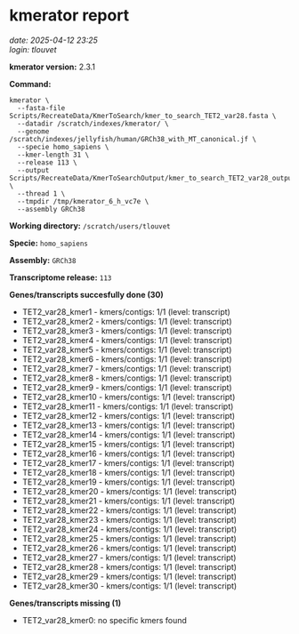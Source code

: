 # kmerator report
*date: 2025-04-12 23:25*  
*login: tlouvet*

**kmerator version:** 2.3.1

**Command:**

```
kmerator \
  --fasta-file Scripts/RecreateData/KmerToSearch/kmer_to_search_TET2_var28.fasta \
  --datadir /scratch/indexes/kmerator/ \
  --genome /scratch/indexes/jellyfish/human/GRCh38_with_MT_canonical.jf \
  --specie homo_sapiens \
  --kmer-length 31 \
  --release 113 \
  --output Scripts/RecreateData/KmerToSearchOutput/kmer_to_search_TET2_var28_output \
  --thread 1 \
  --tmpdir /tmp/kmerator_6_h_vc7e \
  --assembly GRCh38
```

**Working directory:** `/scratch/users/tlouvet`

**Specie:** `homo_sapiens`

**Assembly:** `GRCh38`

**Transcriptome release:** `113`

**Genes/transcripts succesfully done (30)**

- TET2_var28_kmer1 - kmers/contigs: 1/1 (level: transcript)
- TET2_var28_kmer2 - kmers/contigs: 1/1 (level: transcript)
- TET2_var28_kmer3 - kmers/contigs: 1/1 (level: transcript)
- TET2_var28_kmer4 - kmers/contigs: 1/1 (level: transcript)
- TET2_var28_kmer5 - kmers/contigs: 1/1 (level: transcript)
- TET2_var28_kmer6 - kmers/contigs: 1/1 (level: transcript)
- TET2_var28_kmer7 - kmers/contigs: 1/1 (level: transcript)
- TET2_var28_kmer8 - kmers/contigs: 1/1 (level: transcript)
- TET2_var28_kmer9 - kmers/contigs: 1/1 (level: transcript)
- TET2_var28_kmer10 - kmers/contigs: 1/1 (level: transcript)
- TET2_var28_kmer11 - kmers/contigs: 1/1 (level: transcript)
- TET2_var28_kmer12 - kmers/contigs: 1/1 (level: transcript)
- TET2_var28_kmer13 - kmers/contigs: 1/1 (level: transcript)
- TET2_var28_kmer14 - kmers/contigs: 1/1 (level: transcript)
- TET2_var28_kmer15 - kmers/contigs: 1/1 (level: transcript)
- TET2_var28_kmer16 - kmers/contigs: 1/1 (level: transcript)
- TET2_var28_kmer17 - kmers/contigs: 1/1 (level: transcript)
- TET2_var28_kmer18 - kmers/contigs: 1/1 (level: transcript)
- TET2_var28_kmer19 - kmers/contigs: 1/1 (level: transcript)
- TET2_var28_kmer20 - kmers/contigs: 1/1 (level: transcript)
- TET2_var28_kmer21 - kmers/contigs: 1/1 (level: transcript)
- TET2_var28_kmer22 - kmers/contigs: 1/1 (level: transcript)
- TET2_var28_kmer23 - kmers/contigs: 1/1 (level: transcript)
- TET2_var28_kmer24 - kmers/contigs: 1/1 (level: transcript)
- TET2_var28_kmer25 - kmers/contigs: 1/1 (level: transcript)
- TET2_var28_kmer26 - kmers/contigs: 1/1 (level: transcript)
- TET2_var28_kmer27 - kmers/contigs: 1/1 (level: transcript)
- TET2_var28_kmer28 - kmers/contigs: 1/1 (level: transcript)
- TET2_var28_kmer29 - kmers/contigs: 1/1 (level: transcript)
- TET2_var28_kmer30 - kmers/contigs: 1/1 (level: transcript)


**Genes/transcripts missing (1)**

- TET2_var28_kmer0: no specific kmers found
